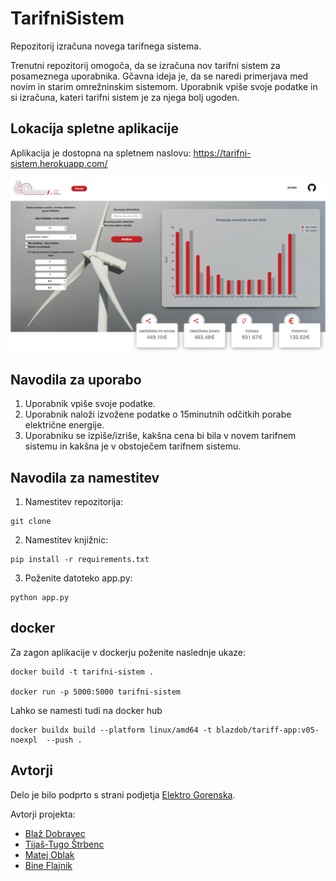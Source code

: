 # TarifniSistem
Repozitorij izračuna novega tarifnega sistema.

 Trenutni repozitorij omogoča, da se izračuna nov tarifni sistem za posameznega uporabnika. Gčavna ideja je, da se naredi primerjava med novim in starim omrežninskim sistemom. Uporabnik vpiše svoje podatke in si izračuna, kateri tarifni sistem je za njega bolj ugoden.

## Lokacija spletne aplikacije

Aplikacija je dostopna na spletnem naslovu: https://tarifni-sistem.herokuapp.com/

![alt image](
    assets/images/screenshot_app.png)
    
## Navodila za uporabo

1. Uporabnik vpiše svoje podatke.
2. Uporabnik naloži izvožene podatke o 15minutnih odčitkih porabe električne energije.
3. Uporabniku se izpiše/izriše, kakšna cena bi bila v novem tarifnem sistemu in kakšna je v obstoječem tarifnem sistemu.

## Navodila za namestitev

1. Namestitev repozitorija:
```
git clone
```

2. Namestitev knjižnic:
```
pip install -r requirements.txt
```

3. Poženite datoteko app.py:
```
python app.py
```

## docker

Za zagon aplikacije v dockerju poženite naslednje ukaze:
```
docker build -t tarifni-sistem .

docker run -p 5000:5000 tarifni-sistem
```

Lahko se namesti tudi na docker hub
```
docker buildx build --platform linux/amd64 -t blazdob/tariff-app:v05-noexpl  --push .
```

## Avtorji

Delo je bilo podprto s strani podjetja [Elektro Gorenska](https://www.elektro-gorenjska.si/).

Avtorji projekta:
- [Blaž Dobravec](https://github.com/blazdob)
- [Tijaš-Tugo Štrbenc](https://github.com/TtijasS)
- [Matej Oblak](https://github.com/MatejGitOblak)
- [Bine Flajnik](https://github.com/Bine-f)





